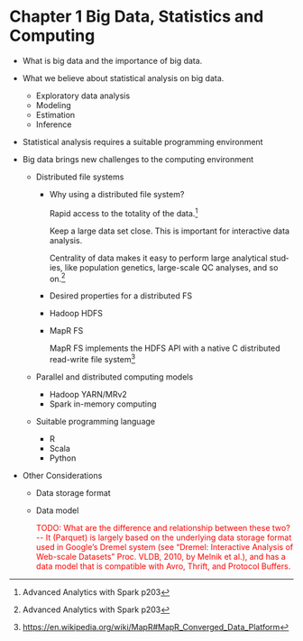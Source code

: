 # Chapter 1 Big Data, Statistics and Computing

- What is big data and the importance of big data.
- What we believe about statistical analysis on big data.
  * Exploratory data analysis
  * Modeling
  * Estimation
  * Inference
- Statistical analysis requires a suitable programming environment
- Big data brings new challenges to the computing environment
  * Distributed file systems
    + Why using a distributed file system?
    
      Rapid access to the totality of the data.[^rapid_access_data]
      
      Keep a large data set close. This is important for interactive data analysis.
      
      Centrality of data makes it easy to perform large analytical stud‐ ies, like population genetics, large-scale QC analyses, and so on.[^central_data]
      
    + Desired properties for a distributed FS
    + Hadoop HDFS
    + MapR FS 
      
      MapR FS implements the HDFS API with a native C distributed read-write file system[^maprfs]
      
  * Parallel and distributed computing models
    + Hadoop YARN/MRv2
    + Spark in-memory computing
  * Suitable programming language
    + R
    + Scala
    + Python

- Other Considerations
  * Data storage format    
  * Data model
    
    <font color='red'>TODO: What are the difference and relationship between these two? -- It (Parquet) is largely based on the underlying data storage format used in Google’s Dremel system (see “Dremel: Interactive Analysis of Web-scale Datasets” Proc. VLDB, 2010, by Melnik et al.), and has a data model that is compatible with Avro, Thrift, and Protocol Buffers.</font>


[^maprfs]: https://en.wikipedia.org/wiki/MapR#MapR_Converged_Data_Platform
[^rapid_access_data]: Advanced Analytics with Spark p203
[^central_data]: Advanced Analytics with Spark p203